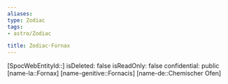 ```yaml
---
aliases: 
type: Zodiac
tags:
- astro/Zodiac

title: Zodiac-Fornax
---
```

[SpocWebEntityId::]
isDeleted: false
isReadOnly: false
confidential: public
[name-la::Fornax]
[name-genitive::Fornacis]
[name-de::Chemischer Ofen]


